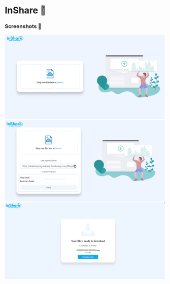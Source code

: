 # InShare 🔗 

### Screenshots 📸 
![page1](https://github.com/Atuld02/InShare/blob/main/assets/1.png)
![page2](https://github.com/Atuld02/InShare/blob/main/assets/2.png)
![page3](https://github.com/Atuld02/InShare/blob/main/assets/3.png)
